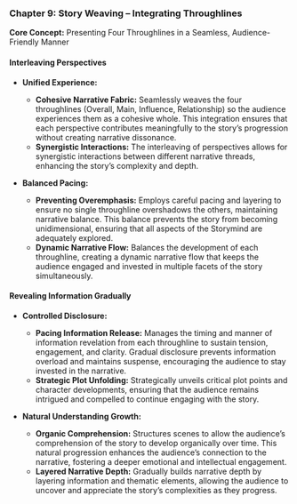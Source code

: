 ### **Chapter 9: Story Weaving – Integrating Throughlines**

**Core Concept:** Presenting Four Throughlines in a Seamless, Audience-Friendly Manner

#### **Interleaving Perspectives**

- **Unified Experience:**

  - **Cohesive Narrative Fabric:** Seamlessly weaves the four throughlines (Overall, Main, Influence, Relationship) so the audience experiences them as a cohesive whole. This integration ensures that each perspective contributes meaningfully to the story’s progression without creating narrative dissonance.
  - **Synergistic Interactions:** The interleaving of perspectives allows for synergistic interactions between different narrative threads, enhancing the story’s complexity and depth.

- **Balanced Pacing:**
  - **Preventing Overemphasis:** Employs careful pacing and layering to ensure no single throughline overshadows the others, maintaining narrative balance. This balance prevents the story from becoming unidimensional, ensuring that all aspects of the Storymind are adequately explored.
  - **Dynamic Narrative Flow:** Balances the development of each throughline, creating a dynamic narrative flow that keeps the audience engaged and invested in multiple facets of the story simultaneously.

#### **Revealing Information Gradually**

- **Controlled Disclosure:**

  - **Pacing Information Release:** Manages the timing and manner of information revelation from each throughline to sustain tension, engagement, and clarity. Gradual disclosure prevents information overload and maintains suspense, encouraging the audience to stay invested in the narrative.
  - **Strategic Plot Unfolding:** Strategically unveils critical plot points and character developments, ensuring that the audience remains intrigued and compelled to continue engaging with the story.

- **Natural Understanding Growth:**
  - **Organic Comprehension:** Structures scenes to allow the audience’s comprehension of the story to develop organically over time. This natural progression enhances the audience’s connection to the narrative, fostering a deeper emotional and intellectual engagement.
  - **Layered Narrative Depth:** Gradually builds narrative depth by layering information and thematic elements, allowing the audience to uncover and appreciate the story’s complexities as they progress.
